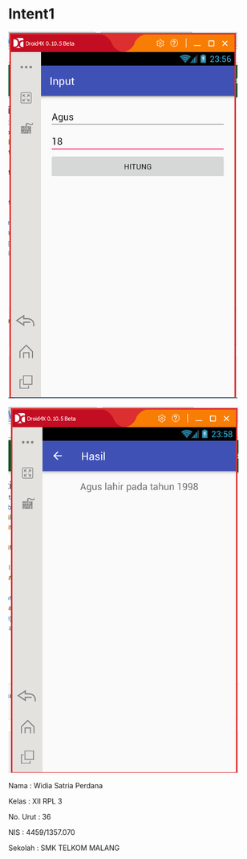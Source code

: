 <h1>Intent1</h1>


![Intent1](https://github.com/widiasatria/Intent1/blob/master/aa.png)


![Intent1](https://github.com/widiasatria/Intent1/blob/master/ab.png)




Nama : Widia Satria Perdana

Kelas : XII RPL 3

No. Urut : 36

NIS : 4459/1357.070

Sekolah : SMK TELKOM MALANG
